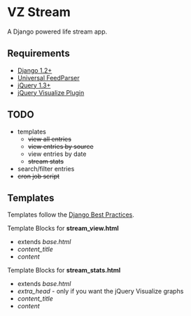 VZ Stream
=========

A Django powered life stream app.

Requirements
------------

* [Django 1.2+](http://www.djangoproject.com/ "Django Project")
* [Universal FeedParser](http://www.feedparser.org/ "Universal FeedParser")
* [jQuery 1.3+](http://jquery.com/ "jQuery") 
* [jQuery Visualize Plugin](http://www.filamentgroup.com/lab/jquery_visualize_plugin_accessible_charts_graphs_from_tables_html5_canvas/ "jQuery Visualize Plugin")

TODO
----

* templates
  * <del>view all entries</del>
  * <del>view entries by source</del>
  * view entries by date
  * <del>stream stats</del>
* search/filter entries
* <del>cron job script</del>

Templates
---------

Templates follow the [Django Best Practices](http://lincolnloop.com/django-best-practices/apps/modules/templates.html "Django Best Practices").

Template Blocks for __stream\_view.html__

* extends _base.html_
* _content\_title_
* _content_

Template Blocks for __stream\_stats.html__

* extends _base.html_
* _extra\_head_ - only if you want the jQuery Visualize graphs
* _content\_title_
* _content_